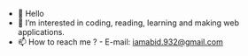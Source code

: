 - 👋 Hello
- 👀 I’m interested in coding, reading, learning and making web applications.
- 📫 How to reach me ? - E-mail: iamabid.932@gmail.com

<!---
iamabid932/iamabid932 is a ✨ special ✨ repository because its `README.md` (this file) appears on your GitHub profile.
You can click the Preview link to take a look at your changes.
--->
